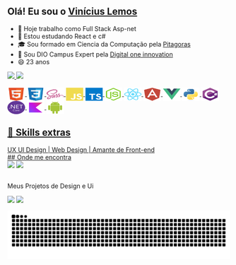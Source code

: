 ## Olá! Eu sou o <a href="https://my-profile-sable.vercel.app/" target="_blank">Vinícius Lemos</a>

- 🔭 Hoje trabalho como Full Stack Asp-net
- 🌱 Estou estudando React e c#
- 🎓 Sou formado em Ciencia da Computação pela <a href="https://www.pitagoras.com.br/">Pitagoras</a>
- 👨‍ Sou DIO Campus Expert pela <a href="https://web.dio.me/users/viniciuslemoscontato21?tab=skills">Digital one innovation</a>
- 😄 23 anos


<div>
  <a href="https://github.com/viniciuslemos2102">
  <img height="180em" src="https://github-readme-stats.vercel.app/api?username=viniciuslemos2102&show_icons=true&theme=dracula&include_all_commits=true&count_private=true"/>
  <img height="180em" src="https://github-readme-stats.vercel.app/api/top-langs/?username=viniciuslemos2102&layout=compact&langs_count=7&theme=dracula"/>
    </div>
  
  <div style="display: inline_block"><br>
  <img align="center" alt="Rafa-HTML" height="30" width="40" src="https://raw.githubusercontent.com/devicons/devicon/master/icons/html5/html5-original.svg">
  <img align="center" alt="Rafa-CSS" height="30" width="40" src="https://raw.githubusercontent.com/devicons/devicon/master/icons/css3/css3-original.svg">
  <img align="center" alt="Rafa-Sass" height="30" width="40" src="https://github.com/devicons/devicon/blob/master/icons/sass/sass-original.svg">
  <img align="center" alt="Rafa-Js" height="30" width="40" src="https://raw.githubusercontent.com/devicons/devicon/master/icons/javascript/javascript-plain.svg">
  <img align="center" alt="Rafa-Ts" height="30" width="40" src="https://raw.githubusercontent.com/devicons/devicon/master/icons/typescript/typescript-plain.svg">
  <img align="center" alt="Rafa-Node" height="30" width="40" src="https://github.com/devicons/devicon/blob/master/icons/nodejs/nodejs-plain.svg">  
  <img align="center" alt="Rafa-React" height="30" width="40" src="https://raw.githubusercontent.com/devicons/devicon/master/icons/react/react-original.svg">
  <img align="center" alt="Rafa-Angular" height="30" width="40" src="https://github.com/devicons/devicon/blob/master/icons/angularjs/angularjs-plain.svg">
  <img align="center" alt="Rafa-Vue" height="30" width="40" src="https://github.com/devicons/devicon/blob/master/icons/vuejs/vuejs-original.svg">   
  <img align="center" alt="Rafa-Python" height="30" width="40" src="https://raw.githubusercontent.com/devicons/devicon/master/icons/python/python-original.svg">
  <img align="center" alt="Rafa-Csharp" height="30" width="40" src="https://raw.githubusercontent.com/devicons/devicon/master/icons/csharp/csharp-original.svg">
  <img align="center" alt="Rafa-Netcore" height="30" width="40" src="https://github.com/devicons/devicon/blob/master/icons/dotnetcore/dotnetcore-original.svg">
  <img align="center" alt="Rafa-kotlin" height="30" width="40" src="https://github.com/devicons/devicon/blob/master/icons/kotlin/kotlin-original.svg">
  <img align="center" alt="Rafa-Android" height="30" width="40" src="https://github.com/devicons/devicon/blob/master/icons/android/android-plain.svg">
</div>
  
  ## 🥷 Skills extras
  <div>
      UX UI Design | Web Design | Amante de Front-end
  </div>
  ##
   Onde me encontra 
  <div> 
  <a target="_blank" href = "mailto:viniciuslemoscontato21@gmail.com"><img src="https://img.shields.io/badge/-Gmail-%23333?style=for-the-badge&logo=gmail&logoColor=white" ></a>
    <a href="https://www.linkedin.com/in/vin%C3%ADcius-lemos-35b497178/" target="_blank"><img src="https://img.shields.io/badge/-LinkedIn-%230077B5?style=for-the-badge&logo=linkedin&logoColor=white" target="_blank""></a>   
  </div>
  
  ##
   Meus Projetos de Design e Ui 
  <div >
    <a href = "https://br.pinterest.com/viniciuslemoscontato21" target="_blank"><img src="https://aleen42.github.io/badges/src/pinterest.svg" ></a>  
    <a href = "https://www.behance.net/viniciuslemos3" target="_blank"><img src="https://aleen42.github.io/badges/src/behance.svg" ></a>
    
    
  </div>  
  
  ![Snake animation](https://github.com/viniciuslemos2102/viniciuslemos2102/blob/output/github-contribution-grid-snake.svg)
      </div>
